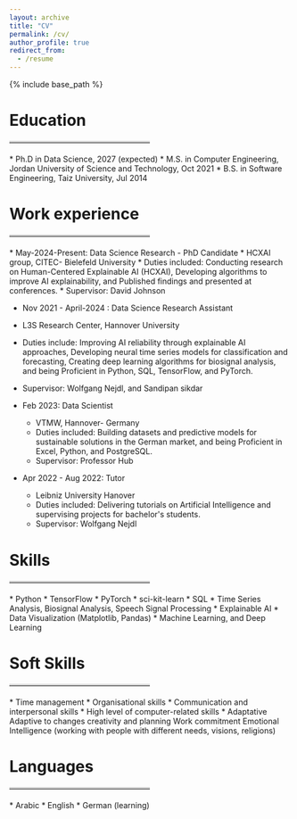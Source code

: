 ```yaml
---
layout: archive
title: "CV"
permalink: /cv/
author_profile: true
redirect_from:
  - /resume
---
```


{% include base_path %}

Education
======
<hr style="border-top: 3px solid lightgray; margin: 20px 0; width: 50%; text-align: left;">
* Ph.D in Data Science, 2027 (expected)
* M.S. in Computer Engineering, Jordan University of Science and Technology, Oct 2021
* B.S. in Software Engineering, Taiz University, Jul 2014

Work experience
======
<hr style="border-top: 3px solid lightgray; margin: 20px 0; width: 50%; text-align: left;">
* May-2024-Present: Data Science Research - PhD Candidate
  * HCXAI group, CITEC- Bielefeld University
  * Duties included: Conducting research on Human-Centered Explainable AI (HCXAI), Developing algorithms to improve AI explainability, and Published findings and presented at conferences.
  * Supervisor: David Johnson

* Nov 2021 - April-2024 : Data Science Research Assistant
*  L3S Research Center, Hannover University
* Duties include: Improving AI reliability through explainable AI approaches, Developing neural time series models for classification and forecasting, Creating deep learning algorithms for biosignal analysis, and being Proficient in Python, SQL, TensorFlow, and PyTorch. 
* Supervisor: Wolfgang Nejdl, and Sandipan sikdar

* Feb 2023: Data Scientist
  * VTMW, Hannover- Germany
  * Duties included: Building datasets and predictive models for sustainable solutions in the German market, and being Proficient in Excel, Python, and PostgreSQL.
  * Supervisor: Professor Hub

* Apr 2022 - Aug 2022: Tutor
  * Leibniz University Hanover
  * Duties included: Delivering tutorials on Artificial Intelligence and supervising projects for bachelor's students.
  * Supervisor: Wolfgang Nejdl
  
Skills
======
<hr style="border-top: 3px solid lightgray; margin: 20px 0; width: 50%; text-align: left;">
* Python
  * TensorFlow
  * PyTorch
  * sci-kit-learn
* SQL
* Time Series Analysis, Biosignal Analysis, Speech Signal Processing
* Explainable AI
* Data Visualization (Matplotlib, Pandas)
* Machine Learning, and Deep Learning

Soft Skills
======
<hr style="border-top: 3px solid lightgray; margin: 20px 0; width: 50%; text-align: left;">
* Time management
* Organisational skills
* Communication and interpersonal skills 
* High level of computer-related skills
* Adaptative Adaptive to changes creativity and planning Work commitment Emotional Intelligence (working with people with different needs, visions, religions)

Languages
======
<hr style="border-top: 3px solid lightgray; margin: 20px 0; width: 50%; text-align: left;">
* Arabic
* English
* German (learning)
